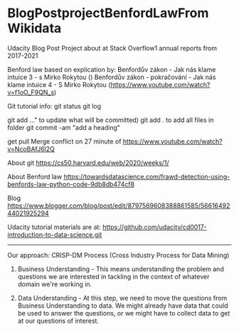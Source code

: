 # BlogPostprojectBenfordLawFrom Wikidata
Udacity Blog Post Project about at Stack Overflow1 annual reports from 2017-2021


Benford law based on explication by:
Benfordův zákon - Jak nás klame intuice 3 - s Mirko Rokytou ()
Benfordův zákon - pokračování - Jak nás klame intuice 4 - S Mirko Rokytou (https://www.youtube.com/watch?v=f1oO_F9QN_s)


Git tutorial
info:
git status
git log

git add <file>..." to update what will be committed)
git add  .            to add all files in folder
git commit -am "add a heading"


get pull
Merge conflict on 27 minute of https://www.youtube.com/watch?v=NcoBAfJ6l2Q

About git https://cs50.harvard.edu/web/2020/weeks/1/





About Benford law https://towardsdatascience.com/frawd-detection-using-benfords-law-python-code-9db8db474cf8



Blog https://www.blogger.com/blog/post/edit/8797569608388861585/5661649244021925294

Udacity tutorial  materials are at: https://github.com/udacity/cd0017-introduction-to-data-science.git

___________________________________________________________
Our approach:
CRISP-DM Process (Cross Industry Process for Data Mining)

1. Business Understanding - This means understanding the problem and questions we are interested in tackling in the context of whatever domain we're working in. 


2. Data Understanding - At this step, we need to move the questions from Business Understanding to data. We might already have data that could be used to answer the questions, or we might have to collect data to get at our questions of interest.


